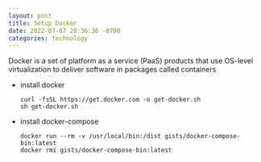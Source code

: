 ```yaml
---
layout: post
title: Setup Docker
date: 2022-07-07 20:36:36 -0700
categories: technology
---
```


Docker is a set of platform as a service (PaaS) products that use OS-level virtualization to deliver software in packages called containers

- install docker

  ```shell
  curl -fsSL https://get.docker.com -o get-docker.sh
  sh get-docker.sh
  ```

- install docker-compose

  ```shell
  docker run --rm -v /usr/local/bin:/dist gists/docker-compose-bin:latest
  docker rmi gists/docker-compose-bin:latest
  ```
